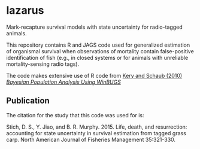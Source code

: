 # lazarus
Mark-recapture survival models with state uncertainty for radio-tagged animals.

This repository contains R and JAGS code used for generalized estimation of organismal survival when observations of mortality contain false-positive identification of fish (e.g., in closed systems or for animals with unreliable mortality-sensing radio tags).

The code makes extensive use of R code from [Kery and Schaub (2010) _Bayesian Population Analysis Using WinBUGS_](www.vogelwarte.ch/de/projekte/publikationen/bpa/)


## Publication
The citation for the study that this code was used for is:

Stich, D. S., Y. Jiao, and B. R. Murphy. 2015. Life, death, and resurrection: accounting for state uncertainty in survival estimation from tagged grass carp. North American Journal of Fisheries Management 35:321-330.
